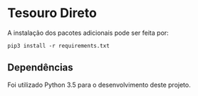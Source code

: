 # Tesouro Direto
A instalação dos pacotes adicionais pode ser feita por:

```
pip3 install -r requirements.txt
```

## Dependências
Foi utilizado Python 3.5 para o desenvolvimento deste projeto.
